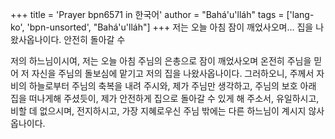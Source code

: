 +++
title = 'Prayer bpn6571 in 한국어'
author = "Bahá'u'lláh"
tags = ['lang-ko', 'bpn-unsorted', "Bahá'u'lláh"]
+++
저는 오늘 아침 잠이 깨었사오며…
집을 나왔사옵나이다. 안전히 돌아갈 수

저의 하느님이시여, 저는 오늘 아침 주님의 은총으로 잠이 깨었사오며 온전히 주님을 믿어 저 자신을 주님의 돌보심에 맡기고 저의 집을 나왔사옵나이다. 그러하오니, 주께서 자비의 하늘로부터 주님의 축복을 내려 주시와, 제가 주님만 생각하고, 주님의 보호 아래 집을 떠나게해 주셨듯이, 제가 안전하게 집으로 돌아갈 수 있게 해 주소서,
유일하시고, 비할 데 없으시며, 전지하시고, 가장 지혜로우신 주님 밖에는 다른 하느님이 계시지 않사옵나이다.
